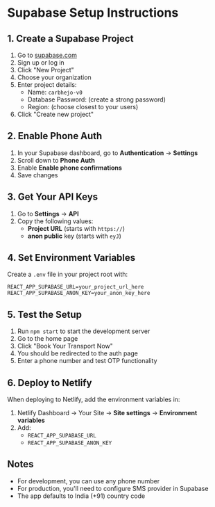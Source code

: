 # Supabase Setup Instructions

## 1. Create a Supabase Project

1. Go to [supabase.com](https://supabase.com)
2. Sign up or log in
3. Click "New Project"
4. Choose your organization
5. Enter project details:
   - Name: `carbhejo-v0`
   - Database Password: (create a strong password)
   - Region: (choose closest to your users)
6. Click "Create new project"

## 2. Enable Phone Auth

1. In your Supabase dashboard, go to **Authentication** → **Settings**
2. Scroll down to **Phone Auth**
3. Enable **Enable phone confirmations**
4. Save changes

## 3. Get Your API Keys

1. Go to **Settings** → **API**
2. Copy the following values:
   - **Project URL** (starts with `https://`)
   - **anon public** key (starts with `eyJ`)

## 4. Set Environment Variables

Create a `.env` file in your project root with:

```
REACT_APP_SUPABASE_URL=your_project_url_here
REACT_APP_SUPABASE_ANON_KEY=your_anon_key_here
```

## 5. Test the Setup

1. Run `npm start` to start the development server
2. Go to the home page
3. Click "Book Your Transport Now"
4. You should be redirected to the auth page
5. Enter a phone number and test OTP functionality

## 6. Deploy to Netlify

When deploying to Netlify, add the environment variables in:
1. Netlify Dashboard → Your Site → **Site settings** → **Environment variables**
2. Add:
   - `REACT_APP_SUPABASE_URL`
   - `REACT_APP_SUPABASE_ANON_KEY`

## Notes

- For development, you can use any phone number
- For production, you'll need to configure SMS provider in Supabase
- The app defaults to India (+91) country code 